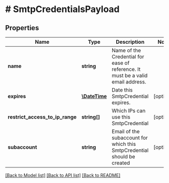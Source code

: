 # # SmtpCredentialsPayload

## Properties

Name | Type | Description | Notes
------------ | ------------- | ------------- | -------------
**name** | **string** | Name of the Credential for ease of reference. It must be a valid email address. |
**expires** | [**\DateTime**](\DateTime.md) | Date this SmtpCredential expires. | [optional]
**restrict_access_to_ip_range** | **string[]** | Which IPs can use this SmtpCredential | [optional]
**subaccount** | **string** | Email of the subaccount for which this SmtpCredential should be created | [optional]

[[Back to Model list]](../../README.md#models) [[Back to API list]](../../README.md#endpoints) [[Back to README]](../../README.md)
